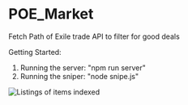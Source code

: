 # POE_Market
Fetch Path of Exile trade API to filter for good deals

Getting Started:
1) Running the server: "npm run server"
2) Running the sniper: "node snipe.js"

![Listings of items indexed](https://i.imgur.com/yuZ9zEa.png)
